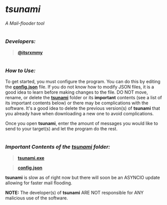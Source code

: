 # _**tsunami**_

*A Mail-flooder tool*

#

### _**Developers:**_

> **[@itsrxmmy](https://www.github.com/itsrxmmy/)**

#

### _**How to Use:**_

To get started, you must configure the program. You can do this by editing the **[config.json](https://github.com/itsrxmmy/tsunami/tree/main/tsunami/config.json)** file. If you do not know how to modify JSON files, it is a good idea to learn before making changes to the file. DO NOT move, rename, or delete the **[tsunami](https://github.com/itsrxmmy/tsunami/tree/main/tsunami)** folder or its **important** contents (see a list of its important contents below) or there may be complications with the software. It's a good idea to delete the previous version(s) of **tsunami** that you already have when downloading a new one to avoid complications.

Once you open **tsunami**, enter the amount of messages you would like to send to your target(s) and let the program do the rest.

#


### _**Important Contents of the [tsunami](https://github.com/itsrxmmy/tsunami/tree/main/tsunami) folder:**_

> **[tsunami.exe](https://github.com/itsrxmmy/tsunami/tree/main/tsunami/tsunami.exe)**

> **[config.json](https://github.com/itsrxmmy/tsunami/tree/main/tsunami/nami.json)**


**tsunami** is slow as of right now but there will soon be an ASYNCIO update allowing for faster mail flooding. 

**NOTE:** The developer(s) of **tsunami** ARE NOT responsible for ANY malicious use of the software.



